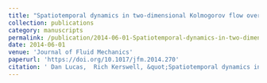 ```yaml
---
title: "Spatiotemporal dynamics in two-dimensional Kolmogorov flow over large domains"
collection: publications
category: manuscripts
permalink: /publication/2014-06-01-Spatiotemporal-dynamics-in-two-dimensional-Kolmogorov-flow-over-large-domains
date: 2014-06-01
venue: 'Journal of Fluid Mechanics'
paperurl: 'https://doi.org/10.1017/jfm.2014.270'
citation: ' Dan Lucas,  Rich Kerswell, &quot;Spatiotemporal dynamics in two-dimensional Kolmogorov flow over large domains.&quot; Journal of Fluid Mechanics, 2014.'
---
```


